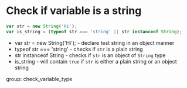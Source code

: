 # Check if variable is a string

```javascript
var str = new String('Hi');
var is_string = (typeof str === 'string' || str instanceof String);
```

- var str = new String('Hi'); - declare test string in an object manner
- typeof str === 'string' - checks if ```str``` is a plain string
- str instanceof String - checks if ```str``` is an object of ```String``` type
- is_string - will contain ```true``` if ```str``` is either a plain string or an object string

group: check_variable_type
